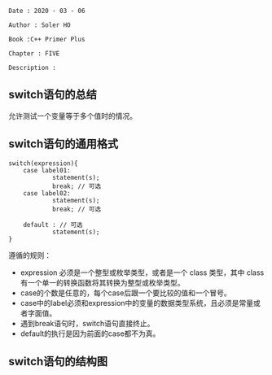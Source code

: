 ```
Date : 2020 - 03 - 06

Author : Soler HO

Book :C++ Primer Plus

Chapter : FIVE
 
Description : 
```
## switch语句的总结
允许测试一个变量等于多个值时的情况。

## switch语句的通用格式
```
switch(expression){
    case label01:
            statement(s);
            break; // 可选
    case label02:
            statement(s);
            break; // 可选

    default : // 可选
            statement(s);
}
```
遵循的规则：
- expression 必须是一个整型或枚举类型，或者是一个 class 类型，其中 class 有一个单一的转换函数将其转换为整型或枚举类型。
- case的个数是任意的，每个case后跟一个要比较的值和一个冒号。
- case中的label必须和expression中的变量的数据类型系统，且必须是常量或者字面值。
- 遇到break语句时，switch语句直接终止。
- default的执行是因为前面的case都不为真。

## switch语句的结构图
![]()




